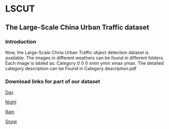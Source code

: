 # LSCUT
## The Large-Scale China Urban Traffic dataset

### Introduction
Now,  the Large-Scale China Urban Traffic object detection dataset is available. The images in different weathers can be found in different folders. Each image is labled as: Category 0 0 0 xmin ymin xmax ymax. 
The detailed category description can be Found in Category description.pdf

### Download links for part of our dataset
  [Day](https://drive.google.com/open?id=1n-UwjrO7J_3ZaS7UBPsbxjtMIqQYYByk)
  
  [Night](https://drive.google.com/open?id=1n-UwjrO7J_3ZaS7UBPsbxjtMIqQYYByk)
  
  [Rain](https://drive.google.com/open?id=1n-UwjrO7J_3ZaS7UBPsbxjtMIqQYYByk)
  
  [Snow](https://drive.google.com/open?id=1n-UwjrO7J_3ZaS7UBPsbxjtMIqQYYByk)
